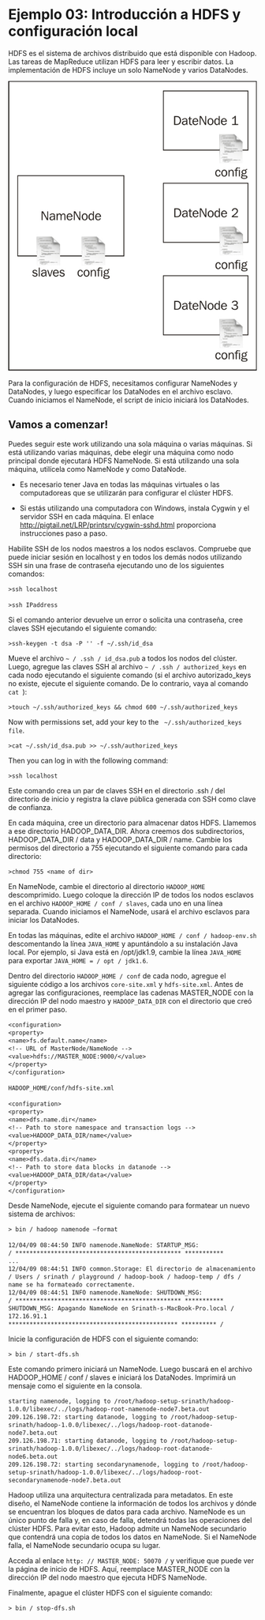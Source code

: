 # Ejemplo 03: Introducción a HDFS y configuración local

HDFS es el sistema de archivos distribuido que está disponible con Hadoop. Las tareas de MapReduce utilizan HDFS para leer y escribir datos. La implementación de HDFS incluye un solo NameNode y varios DataNodes.

![1](assets/1.jpg)

Para la configuración de HDFS, necesitamos configurar NameNodes y DataNodes, y luego especificar los DataNodes en el archivo esclavo. Cuando iniciamos el NameNode, el script de inicio iniciará los DataNodes.

## Vamos a comenzar!

Puedes seguir este work utilizando una sola máquina o varias máquinas. Si está utilizando varias máquinas, debe elegir una máquina como nodo principal donde ejecutará HDFS NameNode. Si está utilizando una sola máquina, utilícela como NameNode y como DataNode.

- Es necesario tener Java en todas las máquinas virtuales o las computadoreas que se utilizarán para configurar el clúster HDFS.

- Si estás utilizando una computadora con Windows, instala Cygwin y el servidor SSH en cada máquina. El enlace http://pigtail.net/LRP/printsrv/cygwin-sshd.html proporciona instrucciones paso a paso.

Habilite SSH de los nodos maestros a los nodos esclavos. Compruebe que puede iniciar sesión en localhost y en todos los demás nodos utilizando SSH sin una frase de contraseña ejecutando uno de los siguientes comandos:

```
>ssh localhost

>ssh IPaddress
```

Si el comando anterior devuelve un error o solicita una contraseña, cree claves SSH ejecutando el siguiente comando:

```
>ssh-keygen -t dsa -P '' -f ~/.ssh/id_dsa
```

Mueve el archivo ``` ~ / .ssh / id_dsa.pub ``` a todos los nodos del clúster. Luego, agregue las claves SSH al archivo ``` ~ / .ssh / authorized_keys ``` en cada nodo ejecutando el siguiente comando (si el archivo autorizado_keys no existe, ejecute el siguiente comando. De lo contrario, vaya al comando ```cat ```):

```
>touch ~/.ssh/authorized_keys && chmod 600 ~/.ssh/authorized_keys
```

Now with permissions set, add your key to the ``` ~/.ssh/authorized_keys file```.

```
>cat ~/.ssh/id_dsa.pub >> ~/.ssh/authorized_keys
```
Then you can log in with the following command:

```
>ssh localhost
```

Este comando crea un par de claves SSH en el directorio .ssh / del directorio de inicio y registra la clave pública generada con SSH como clave de confianza.

En cada máquina, cree un directorio para almacenar datos HDFS. Llamemos a ese directorio HADOOP_DATA_DIR. Ahora creemos dos subdirectorios, HADOOP_DATA_DIR / data y HADOOP_DATA_DIR / name. Cambie los permisos del directorio a 755 ejecutando el siguiente comando para cada directorio:

```
>chmod 755 <name of dir>
```

En NameNode, cambie el directorio al directorio ```HADOOP_HOME``` descomprimido. Luego coloque la dirección IP de todos los nodos esclavos en el archivo ```HADOOP_HOME / conf / slaves```, cada uno en una línea separada. Cuando iniciamos el NameNode, usará el archivo esclavos para iniciar los DataNodes.

En todas las máquinas, edite el archivo ```HADOOP_HOME / conf / hadoop-env.sh``` descomentando la línea ```JAVA_HOME``` y apuntándolo a su instalación Java local. Por ejemplo, si Java está en /opt/jdk1.9, cambie la línea ```JAVA_HOME``` para exportar ```JAVA_HOME = / opt / jdk1.6```.

Dentro del directorio ```HADOOP_HOME / conf``` de cada nodo, agregue el siguiente código a los archivos ```core-site.xml``` y ```hdfs-site.xml```. Antes de agregar las configuraciones, reemplace las cadenas MASTER_NODE con la dirección IP del nodo maestro y ```HADOOP_DATA_DIR``` con el directorio que creó en el primer paso.


```
<configuration>
<property>
<name>fs.default.name</name>
<!-- URL of MasterNode/NameNode -->
<value>hdfs://MASTER_NODE:9000/</value>
</property>
</configuration>

HADOOP_HOME/conf/hdfs-site.xml

<configuration>
<property>
<name>dfs.name.dir</name>
<!-- Path to store namespace and transaction logs -->
<value>HADOOP_DATA_DIR/name</value>
</property>
<property>
<name>dfs.data.dir</name>
<!-- Path to store data blocks in datanode -->
<value>HADOOP_DATA_DIR/data</value>
</property>
</configuration>

```
Desde NameNode, ejecute el siguiente comando para formatear un nuevo sistema de archivos:


```
> bin / hadoop namenode –format

12/04/09 08:44:50 INFO namenode.NameNode: STARTUP_MSG:
/ *********************************************** ***********
...
12/04/09 08:44:51 INFO common.Storage: El directorio de almacenamiento / Users / srinath / playground / hadoop-book / hadoop-temp / dfs / name se ha formateado correctamente.
12/04/09 08:44:51 INFO namenode.NameNode: SHUTDOWN_MSG:
/ *********************************************** ***********
SHUTDOWN_MSG: Apagando NameNode en Srinath-s-MacBook-Pro.local / 172.16.91.1
************************************************ ********** /
```
Inicie la configuración de HDFS con el siguiente comando:

```
> bin / start-dfs.sh
```

Este comando primero iniciará un NameNode. Luego buscará en el archivo HADOOP_HOME / conf / slaves e iniciará los DataNodes. Imprimirá un mensaje como el siguiente en la consola.

```
starting namenode, logging to /root/hadoop-setup-srinath/hadoop-1.0.0/libexec/../logs/hadoop-root-namenode-node7.beta.out
209.126.198.72: starting datanode, logging to /root/hadoop-setup-srinath/hadoop-1.0.0/libexec/../logs/hadoop-root-datanode-node7.beta.out
209.126.198.71: starting datanode, logging to /root/hadoop-setup-srinath/hadoop-1.0.0/libexec/../logs/hadoop-root-datanode-node6.beta.out
209.126.198.72: starting secondarynamenode, logging to /root/hadoop-setup-srinath/hadoop-1.0.0/libexec/../logs/hadoop-root-secondarynamenode-node7.beta.out
```

Hadoop utiliza una arquitectura centralizada para metadatos. En este diseño, el NameNode contiene la información de todos los archivos y dónde se encuentran los bloques de datos para cada archivo. NameNode es un único punto de falla y, en caso de falla, detendrá todas las operaciones del clúster HDFS. Para evitar esto, Hadoop admite un NameNode secundario que contendrá una copia de todos los datos en NameNode. Si el NameNode falla, el NameNode secundario ocupa su lugar.

Acceda al enlace ```http: // MASTER_NODE: 50070 /``` y verifique que puede ver la página de inicio de HDFS. Aquí, reemplace MASTER_NODE con la dirección IP del nodo maestro que ejecuta HDFS NameNode.

Finalmente, apague el clúster HDFS con el siguiente comando:

```
> bin / stop-dfs.sh
```
